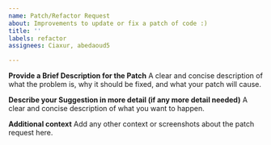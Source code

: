 ```yaml
---
name: Patch/Refactor Request
about: Improvements to update or fix a patch of code :)
title: ''
labels: refactor
assignees: Ciaxur, abedaoud5

---
```


**Provide a Brief Description for the Patch**
A clear and concise description of what the problem is, why it should be fixed, and what your patch will cause.

**Describe your Suggestion in more detail (if any more detail needed)**
A clear and concise description of what you want to happen.

**Additional context**
Add any other context or screenshots about the patch request here.
